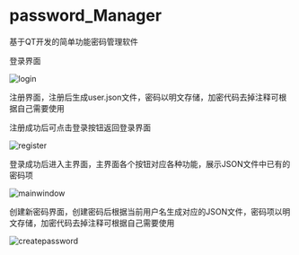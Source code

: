 # password_Manager
基于QT开发的简单功能密码管理软件


登录界面


![login](https://github.com/user-attachments/assets/a02e541d-e67d-4020-be47-1217a51075aa)


注册界面，注册后生成user.json文件，密码以明文存储，加密代码去掉注释可根据自己需要使用


注册成功后可点击登录按钮返回登录界面


![register](https://github.com/user-attachments/assets/59d6a275-baf9-4698-90e9-d875b3f75663)


登录成功后进入主界面，主界面各个按钮对应各种功能，展示JSON文件中已有的密码项


![mainwindow](https://github.com/user-attachments/assets/2afbafd8-7d1c-4adb-b8be-52e4dafb46fd)


创建新密码界面，创建密码后根据当前用户名生成对应的JSON文件，密码项以明文存储，加密代码去掉注释可根据自己需要使用


![createpassword](https://github.com/user-attachments/assets/ca2df503-e8f4-4642-b097-c6c081b4de50)




